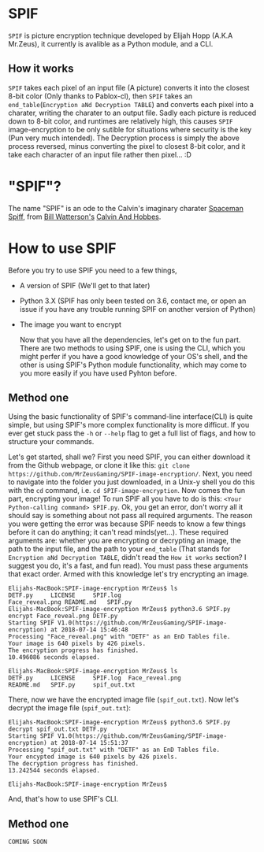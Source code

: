 # SPIF

  `SPIF` is picture encryption technique developed by Elijah Hopp (A.K.A Mr.Zeus), it currently is  avalible as a Python module, and a CLI.

<h2>How it works</h2>

  `SPIF` takes each pixel of an input file (A picture) converts it into the closest 8-bit color (Only thanks to Pablox-cl), then `SPIF` takes an `end_table`(`Encryption aNd Decryption TABLE`) and converts each pixel into a charater, writing the charater to an output file. Sadly each picture is reduced down to 8-bit color, and runtimes are relatively high, this causes `SPIF` image-encryption to be only sutible for situations where security is the key (Pun very much intended). 
  The Decryption process is simply the above process reversed, minus converting the pixel to closest 8-bit color, and it take each character of an input file rather then pixel... :D

# "SPIF"?

The name "SPIF" is an ode to the Calvin's imaginary charater [Spaceman Spiff][0], from  [Bill Watterson's][1] [Calvin And Hobbes][2].

# How to use SPIF

Before you try to use SPIF you need to a few things, 
- A version of SPIF (We'll get to that later)
- Python 3.X (SPIF has only been tested on 3.6, contact me, or open an issue if you have any trouble running SPIF on another version of Python)
- The image you want to encrypt 
  
  Now that you have all the dependencies, let's get on to the fun part.
There are two methods to using SPIF, one is using the CLI, which you might perfer if you have a good knowledge of your OS's shell, and the other is using SPIF's Python module functionality, which may come to you more easily if you have used Pyhton before.

<h2>Method one</h2>

  Using the basic functionality of SPIF's command-line interface(CLI) is quite simple, but using SPIF's more complex functionality is more difficut. If you ever get stuck pass the `-h` or `--help` flag to get a full list of flags, and how to structure your commands.

  Let's get started, shall we? First you need SPIF, you can either download it from the Github webpage, or clone it like this: `git clone https://github.com/MrZeusGaming/SPIF-image-encryption/`. Next, you need to navigate into the folder you just downloaded, in a Unix-y shell you do this with the `cd` command, i.e. `cd SPIF-image-encryption`. Now comes the fun part, encrypting your image! To run SPIF all you have to do is this: `<Your Python-calling command> SPIF.py`. Ok, you get an error, don't worry all it should say is something about not pass all required arguments. The reason you were getting the error was because SPIF needs to know a few things before it can do anything; it can't read minds(yet...). These required arguments are: whether you are encrypting or decrypting an image, the path to the input file, and the path to your `end_table` (That stands for `Encryption aNd Decryption TABLE`, didn't read the `How it works` section? I suggest you do, it's a fast, and fun read). You must pass these arguments that exact order. Armed with this knowledge let's try encrypting an image.

```
Elijahs-MacBook:SPIF-image-encryption MrZeus$ ls
DETF.py		LICENSE		SPIF.log
Face_reveal.png	README.md	SPIF.py
Elijahs-MacBook:SPIF-image-encryption MrZeus$ python3.6 SPIF.py encrypt Face_reveal.png DETF.py 
Starting SPIF V1.0(https://github.com/MrZeusGaming/SPIF-image-encryption) at 2018-07-14 15:46:48
Processing "Face_reveal.png" with "DETF" as an EnD Tables file.
Your image is 640 pixels by 426 pixels.
The encryption progress has finished.
10.496086 seconds elapsed.

Elijahs-MacBook:SPIF-image-encryption MrZeus$ ls
DETF.py		LICENSE		SPIF.log  Face_reveal.png
README.md	SPIF.py		spif_out.txt
```
  There, now we have the encrypted image file (`spif_out.txt`). Now let's decrypt the image file (`spif_out.txt`):
```
Elijahs-MacBook:SPIF-image-encryption MrZeus$ python3.6 SPIF.py decrypt spif_out.txt DETF.py 
Starting SPIF V1.0(https://github.com/MrZeusGaming/SPIF-image-encryption) at 2018-07-14 15:51:37
Processing "spif_out.txt" with "DETF" as an EnD Tables file.
Your encypted image is 640 pixels by 426 pixels.
The decryption progress has finished.
13.242544 seconds elapsed.

Elijahs-MacBook:SPIF-image-encryption MrZeus$ 
```
  And, that's how to use SPIF's CLI.

<h2>Method one</h2>

`COMING SOON`

[0]: https://en.wikipedia.org/wiki/Calvin_and_Hobbes#Calvin's_roles
[1]: https://en.wikipedia.org/wiki/Bill_Watterson
[2]: https://en.wikipedia.org/wiki/Calvin_and_Hobbes
